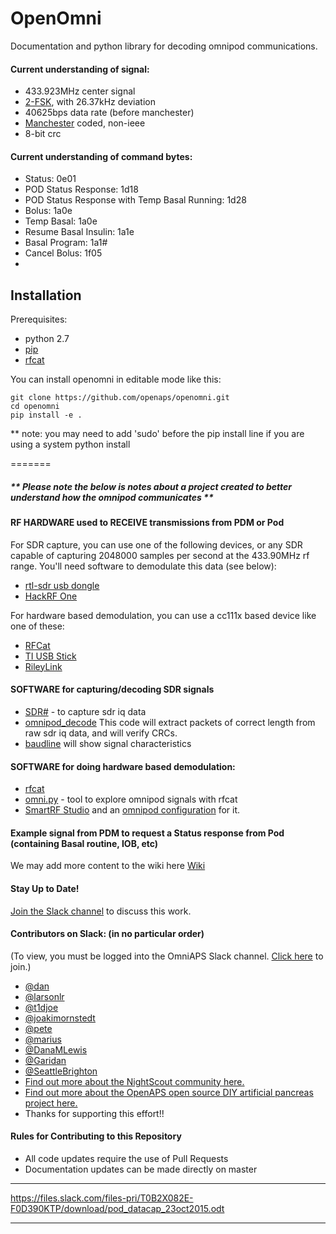# OpenOmni
Documentation and python library for decoding omnipod communications.


#### Current understanding of signal:

* 433.923MHz center signal
* [2-FSK](https://en.wikipedia.org/wiki/Frequency-shift_keying), with 26.37kHz deviation
* 40625bps data rate (before manchester)
* [Manchester](https://en.wikipedia.org/wiki/Manchester_code) coded, non-ieee
* 8-bit crc

#### Current understanding of command bytes:

* Status: 0e01
* POD Status Response: 1d18
* POD Status Response with Temp Basal Running: 1d28
* Bolus: 1a0e
* Temp Basal: 1a0e
* Resume Basal Insulin: 1a1e
* Basal Program: 1a1# 
* Cancel Bolus: 1f05
* 

## Installation

Prerequisites:
* python 2.7
* [pip](https://pip.readthedocs.io/en/stable/installing/)
* [rfcat](https://bitbucket.org/atlas0fd00m/rfcat)

You can install openomni in editable mode like this:
```
git clone https://github.com/openaps/openomni.git
cd openomni
pip install -e .
```
** note: you may need to add 'sudo' before the pip install line if you are using a system python install

=======
##### ** Please note the below is notes about a project created to better understand how the omnipod communicates **

#### RF HARDWARE used to RECEIVE transmissions from PDM or Pod

For SDR capture, you can use one of the following devices, or any SDR capable of capturing 2048000 samples per second at the 433.90MHz rf range. You'll need software to demodulate this data (see below):
  * [rtl-sdr usb dongle](http://saw.amazon.com/gp/product/B00P2UOU72) 
  * [HackRF One](https://greatscottgadgets.com/hackrf/)

For hardware based demodulation, you can use a cc111x based device like one of these:
  * [RFCat](http://int3.cc/products/rfcat)
  * [TI USB Stick](http://www.ti.com/tool/cc1111emk868-915)
  * [RileyLink](https://github.com/ps2/rileylink)

#### SOFTWARE for capturing/decoding SDR signals
  * [SDR#](http://www.rtl-sdr.com/tag/sdrsharp) - to capture sdr iq data
  * [omnipod_decode](https://github.com/ps2/omnipod_rf) This code will extract packets of correct length from raw sdr iq data, and will verify CRCs.
  * [baudline](http://www.baudline.com/) will show signal characteristics

#### SOFTWARE for doing hardware based demodulation:

  * [rfcat](https://bitbucket.org/atlas0fd00m/rfcat)
  * [omni.py](https://github.com/openaps/openomni/blob/master/rfcat/omni.py) - tool to explore omnipod signals with rfcat
  * [SmartRF Studio](http://www.ti.com/tool/smartrftm-studio) and an [omnipod configuration](https://github.com/ps2/omnipod_decode/blob/master/cc1110_24mhz.xml) for it.
  

#### Example signal from PDM to request a Status response from Pod (containing Basal routine, IOB, etc)

We may add more content to the wiki here [Wiki](https://github.com/openaps/omnidocs/wiki)

#### Stay Up to Date!
[Join the Slack channel](https://omniapsslack.azurewebsites.net/) to discuss this work.

#### Contributors on Slack: (in no particular order)
(To view, you must be logged into the OmniAPS Slack channel. [Click here](https://omniapsslack.azurewebsites.net/) to join.)
* [@dan](https://omniaps.slack.com/team/dan)
* [@larsonlr](https://omniaps.slack.com/team/larsonlr)
* [@t1djoe](https://omniaps.slack.com/team/t1djoe)
* [@joakimornstedt](https://omniaps.slack.com/team/joakimornstedt)
* [@pete](https://omniaps.slack.com/team/pete)
* [@marius](https://omniaps.slack.com/team/marius) 
* [@DanaMLewis](https://omniaps.slack.com/team/danamlewis)
* [@Garidan](https://omniaps.slack.com/team/garidan)
* [@SeattleBrighton](https://omniaps.slack.com/team/seattlebrighton)
* [Find out more about the NightScout community here.](https://github.com/nightscout)
* [Find out more about the OpenAPS open source DIY artificial pancreas project here.](https://openaps.org)
* Thanks for supporting this effort!!

#### Rules for Contributing to this Repository

* All code updates require the use of Pull Requests
* Documentation updates can be made directly on master

***
https://files.slack.com/files-pri/T0B2X082E-F0D390KTP/download/pod_datacap_23oct2015.odt
***
